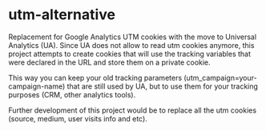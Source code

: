 utm-alternative
===============

Replacement for Google Analytics UTM cookies with the move to Universal Analytics (UA). Since UA does not allow to read utm cookies anymore, this project attempts to create cookies that will use the tracking variables that were declared in the URL and store them on a private cookie.

This way you can keep your old tracking parameters (utm_campaign=your-campaign-name) that are still used by UA, but to use them for your tracking purposes (CRM, other analytics tools). 

Further development of this project would be to replace all the utm cookies (source, medium, user visits info and etc).
